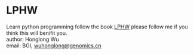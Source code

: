 # LPHW
Learn python programming follow the book [LPHW](http://www.2cto.com/shouce/Pythonbbf/ex11.html) 
please follow me if you think this will benifit you.    
author: Honglong Wu    
email: BGI, wuhonglong@genomics.cn    

